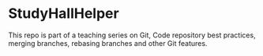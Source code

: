 # StudyHallHelper

This repo is part of a teaching series on Git, Code repository best practices, merging branches, rebasing branches and other Git features.